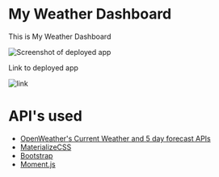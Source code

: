 # My Weather Dashboard

This is My Weather Dashboard

![Screenshot of deployed app](https://i.imgur.com/XLce21j.png)


Link to deployed app 

![link](https://thetylerb.github.io/weatherhomework/)


# API's used

- [OpenWeather's Current Weather and 5 day forecast APIs](https://openweathermap.org/api)
- [MaterializeCSS](https://materializecss.com/)
- [Bootstrap](https://getbootstrap.com/)
- [Moment.js](https://momentjs.com/)

